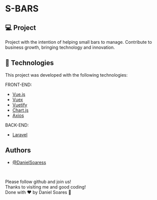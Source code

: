 # S-BARS

## 💻 Project

Project with the intention of helping small bars to manage. Contribute to business growth, bringing technology and innovation.

## 🚀 Technologies

This project was developed with the following technologies:

FRONT-END:
- [Vue.js](https://vuejs.org/)
- [Vuex](https://vuex.vuejs.org/)
- [Vuetify](https://vuetifyjs.com/en/)
- [Chart.js](https://www.chartjs.org/)
- [Axios](https://github.com/axios/axios)

BACK-END:
- [Laravel](https://laravel.com/docs/9.x)

## Authors
- [@DanielSoaress](https://github.com/DanielSoaress/DanielSoaress)

<br>

Please follow github and join us! <br>
Thanks to visiting me and good coding! <br>
Done with ♥ by Daniel Soares :wave: <br>



